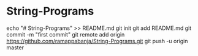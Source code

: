 # String-Programs

echo "# String-Programs" >> README.md
git init
git add README.md
git commit -m "first commit"
git remote add origin https://github.com/ramappabanja/String-Programs.git
git push -u origin master
